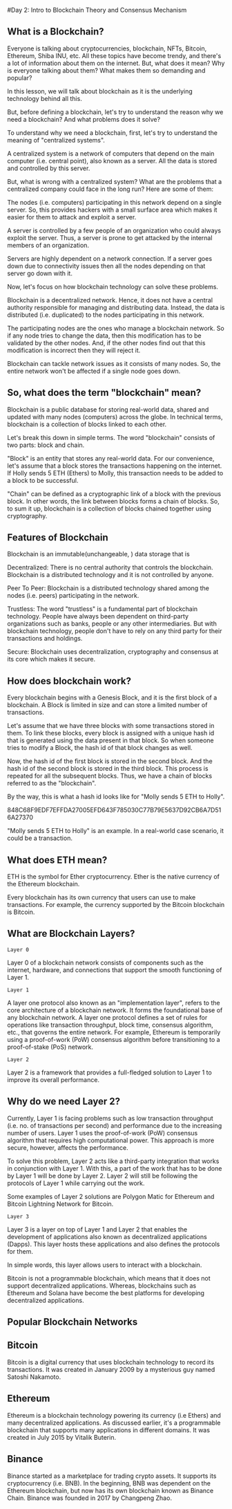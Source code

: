 #Day 2: Intro to Blockchain Theory and Consensus Mechanism
## What is a Blockchain?

Everyone is talking about cryptocurrencies, blockchain, NFTs, Bitcoin, Ethereum, Shiba INU, etc. All these topics have become trendy, and there's a lot of information about them on the internet. But, what does it mean? Why is everyone talking about them? What makes them so demanding and popular?

In this lesson, we will talk about blockchain as it is the underlying technology behind all this.

But, before defining a blockchain, let's try to understand the reason why we need a blockchain? And what problems does it solve?

To understand why we need a blockchain, first, let's try to understand the meaning of "centralized systems".

A centralized system is a network of computers that depend on the main computer (i.e. central point), also known as a server. All the data is stored and controlled by this server.

But, what is wrong with a centralized system? What are the problems that a centralized company could face in the long run? Here are some of them:

The nodes (i.e. computers) participating in this network depend on a single server. So, this provides hackers with a small surface area which makes it easier for them to attack and exploit a server.

A server is controlled by a few people of an organization who could always exploit the server. Thus, a server is prone to get attacked by the internal members of an organization.

Servers are highly dependent on a network connection. If a server goes down due to connectivity issues then all the nodes depending on that server go down with it.

Now, let's focus on how blockchain technology can solve these problems.

Blockchain is a decentralized network. Hence, it does not have a central authority responsible for managing and distributing data. Instead, the data is distributed (i.e. duplicated) to the nodes participating in this network.

The participating nodes are the ones who manage a blockchain network. So if any node tries to change the data, then this modification has to be validated by the other nodes. And, if the other nodes find out that this modification is incorrect then they will reject it.

Blockchain can tackle network issues as it consists of many nodes. So, the entire network won't be affected if a single node goes down. 

## So, what does the term "blockchain" mean?

Blockchain is a public database for storing real-world data, shared and updated with many nodes (computers) across the globe. In technical terms, blockchain is a collection of blocks linked to each other. 

Let's break this down in simple terms. The word "blockchain" consists of two parts: block and chain.

"Block" is an entity that stores any real-world data. For our convenience, let's assume that a block stores the transactions happening on the internet. If Holly sends 5 ETH (Ethers) to Molly, this transaction needs to be added to a block to be successful.

"Chain" can be defined as a cryptographic link of a block with the previous block. In other words, the link between blocks forms a chain of blocks. So, to sum it up, blockchain is a collection of blocks chained together using cryptography.

## Features of Blockchain

Blockchain is an immutable(unchangeable, ) data storage that is

Decentralized: There is no central authority that controls the blockchain. Blockchain is a distributed technology and it is not controlled by anyone.

Peer To Peer: Blockchain is a distributed technology shared among the nodes (i.e. peers) participating in the network. 

Trustless: The word "trustless" is a fundamental part of blockchain technology. People have always been dependent on third-party organizations such as banks, people or any other intermediaries. But with blockchain technology, people don't have to rely on any third party for their transactions and holdings.

Secure: Blockchain uses decentralization, cryptography and consensus at its core which makes it secure.

## How does blockchain work?

Every blockchain begins with a Genesis Block, and it is the first block of a blockchain. A Block is limited in size and can store a limited number of transactions.

Let's assume that we have three blocks with some transactions stored in them. To link these blocks, every block is assigned with a unique hash id that is generated using the data present in that block. So when someone tries to modify a Block, the hash id of that block changes as well.

Now, the hash id of the first block is stored in the second block. And the hash id of the second block is stored in the third block. This process is repeated for all the subsequent blocks. Thus, we have a chain of blocks referred to as the "blockchain".

By the way, this is what a hash id looks like for "Molly sends 5 ETH to Holly".

848C68F9EDF7EFFDA27005EFD643F785030C77B79E5637D92CB6A7D516A27370

"Molly sends 5 ETH to Holly" is an example. In a real-world case scenario, it could be a transaction.

## What does ETH mean?

ETH is the symbol for Ether cryptocurrency. Ether is the native currency of the Ethereum blockchain.

Every blockchain has its own currency that users can use to make transactions. For example, the currency supported by the Bitcoin blockchain is Bitcoin.

## What are Blockchain Layers?

```Layer 0```

Layer 0 of a blockchain network consists of components such as the internet, hardware, and connections that support the smooth functioning of Layer 1.

```Layer 1```

A layer one protocol also known as an "implementation layer", refers to the core architecture of a blockchain network. It forms the foundational base of any blockchain network. A layer one protocol defines a set of rules for operations like transaction throughput, block time, consensus algorithm, etc., that governs the entire network. For example, Ethereum is temporarily using a proof-of-work (PoW) consensus algorithm before transitioning to a proof-of-stake (PoS) network. 

```Layer 2```

Layer 2 is a framework that provides a full-fledged solution to Layer 1 to improve its overall performance.

## Why do we need Layer 2?

Currently, Layer 1 is facing problems such as low transaction throughput (i.e. no. of transactions per second) and performance due to the increasing number of users. Layer 1 uses the proof-of-work (PoW) consensus algorithm that requires high computational power. This approach is more secure, however, affects the performance.

To solve this problem, Layer 2 acts like a third-party integration that works in conjunction with Layer 1. With this, a part of the work that has to be done by Layer 1 will be done by Layer 2. Layer 2 will still be following the protocols of Layer 1 while carrying out the work.

Some examples of Layer 2 solutions are Polygon Matic for Ethereum and Bitcoin Lightning Network for Bitcoin.

```Layer 3```

Layer 3 is a layer on top of Layer 1 and Layer 2 that enables the development of applications also known as decentralized applications (Dapps). This layer hosts these applications and also defines the protocols for them.

In simple words, this layer allows users to interact with a blockchain.

Bitcoin is not a programmable blockchain, which means that it does not support decentralized applications. Whereas, blockchains such as Ethereum and Solana have become the best platforms for developing decentralized applications. 

## Popular Blockchain Networks

## Bitcoin

Bitcoin is a digital currency that uses blockchain technology to record its transactions. It was created in January 2009 by a mysterious guy named Satoshi Nakamoto.

## Ethereum

Ethereum is a blockchain technology powering its currency (i.e Ethers) and many decentralized applications. As discussed earlier, it's a programmable blockchain that supports many applications in different domains. It was created in July 2015 by Vitalik Buterin. 

## Binance

Binance started as a marketplace for trading crypto assets. It supports its cryptocurrency (i.e. BNB). In the beginning, BNB was dependent on the Ethereum blockchain, but now has its own blockchain known as Binance Chain. Binance was founded in 2017 by Changpeng Zhao.